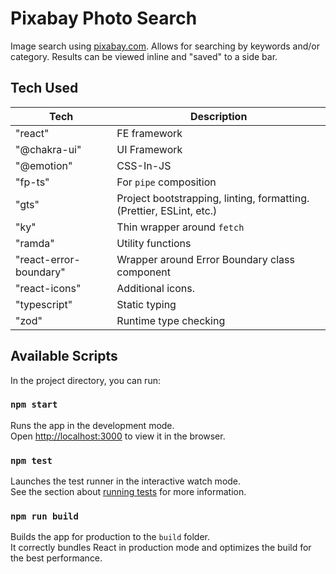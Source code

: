 # Pixabay Photo Search

Image search using [pixabay.com](https://pixabay.com/). Allows for searching by keywords and/or category. Results can be viewed inline and "saved" to a side bar.

## Tech Used

| Tech                   | Description                                                          |
| ---------------------- | -------------------------------------------------------------------- |
| "react"                | FE framework                                                         |
| "@chakra-ui"           | UI Framework                                                         |
| "@emotion"             | CSS-In-JS                                                            |
| "fp-ts"                | For `pipe` composition                                               |
| "gts"                  | Project bootstrapping, linting, formatting. (Prettier, ESLint, etc.) |
| "ky"                   | Thin wrapper around `fetch`                                          |
| "ramda"                | Utility functions                                                    |
| "react-error-boundary" | Wrapper around Error Boundary class component                        |
| "react-icons"          | Additional icons.                                                    |
| "typescript"           | Static typing                                                        |
| "zod"                  | Runtime type checking                                                |

## Available Scripts

In the project directory, you can run:

### `npm start`

Runs the app in the development mode.<br /> Open
[http://localhost:3000](http://localhost:3000) to view it in the browser.

### `npm test`

Launches the test runner in the interactive watch mode.<br /> See the section
about
[running tests](https://facebook.github.io/create-react-app/docs/running-tests)
for more information.

### `npm run build`

Builds the app for production to the `build` folder.<br /> It correctly bundles
React in production mode and optimizes the build for the best performance.
